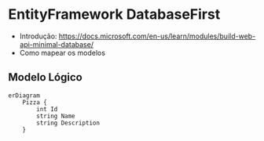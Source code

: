 # EntityFramework DatabaseFirst
- Introdução: https://docs.microsoft.com/en-us/learn/modules/build-web-api-minimal-database/ 
- Como mapear os modelos


## Modelo Lógico

```mermaid
erDiagram
    Pizza {
        int Id
        string Name
        string Description         
    }
```
